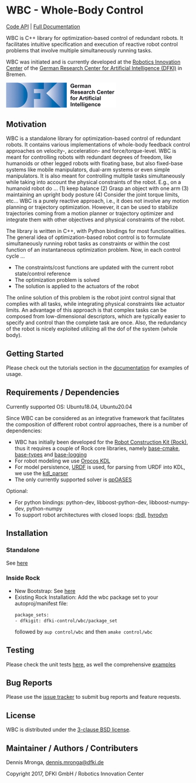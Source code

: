 # WBC - Whole-Body Control

[Code API](http://bob.dfki.uni-bremen.de/apis/dfki-control/wbc/wbc)  | [Full Documentation](https://git.hb.dfki.de/wbc/documentation/wikis/home)

WBC is C++ library for optimization-based control of redundant robots. It facilitates intuitive specification and execution of reactive robot control problems that involve multiple simultaneously running tasks. 

WBC was initiated and is currently developed at the [Robotics Innovation Center](http://robotik.dfki-bremen.de/en/startpage.html) of the [German Research Center for Artificial Intelligence (DFKI)](http://www.dfki.de) in Bremen.

<img src="doc/images/DFKI_Logo_e_schrift.jpg" alt="drawing" width="300"/>

## Motivation

WBC is a standalone library for optimization-based control of redundant robots. It contains various implementations of whole-body feedback control approaches on velocity-, acceleration- and force/torque-level. WBC is meant for controlling robots with redundant degrees of freedom, like humanoids or other legged robots with floating base, but also fixed-base systems like mobile manipulators, dual-arm systems or even simple manipulators. It is also meant for controlling multiple tasks simultaneously while taking into account the physical constraints of the robot. E.g., on a humanoid robot do ... (1) keep balance (2) Grasp an object with one arm (3) maintaining an upright body posture (4) Consider the joint torque limits,  etc... WBC is a purely reactive approach, i.e., it does not involve any motion planning or trajectory optimization. However, it can be used to stabilize trajectories coming from a motion planner or trajectory optimizer and integrate them with other objectives and physical constraints of the robot.

The library is written in C++, with Python bindings for most functionalities. The general idea of optimization-based robot control is to formulate simultaneously running robot tasks as constraints or within the cost function of an instantaneous optimization problem. 
Now, in each control cycle ...

  * The constraints/cost functions are updated with the current robot state/control reference
  * The optimization problem is solved
  * The solution is applied to the actuators of the robot

The online solution of this problem is the robot joint control signal that complies with all tasks, while integrating physical constraints like actuator limits. An advantage of this approach is that complex tasks can be composed from low-dimensional descriptors, which are typically  easier to specify and control than the complete task are once. Also, the redundancy of the robot is nicely exploited utilizing  all the dof of the system (whole body).

## Getting Started

Please check out the tutorials section in the [documentation](https://git.hb.dfki.de/dfki-control/wbc/documentation/-/wikis/home) for examples of usage.

## Requirements / Dependencies

Currently supported OS: Ubuntu18.04, Ubuntu20.04

Since WBC can be considered as an integrative framework that facilitates the composition of different robot control approaches, there is a number of dependencies:

* WBC has initially been developed for the [Robot Construction Kit (Rock)](https://www.rock-robotics.org/), thus it requires a couple of Rock core libraries, namely [base-cmake](https://github.com/rock-core/base-cmake), [base-types](https://github.com/rock-core/base-types) and [base-logging](https://github.com/rock-core/base-logging) 
* For robot modeling we use [Orocos KDL](https://github.com/orocos/orocos_kinematics_dynamics)
* For model persistence, [URDF](https://github.com/ros/urdfdom) is used, for parsing from URDF into KDL, we use the [kdl_parser](https://github.com/rock-control/control-kdl_parser)
* The only currently supported solver is [qpOASES](https://github.com/coin-or/qpOASES) 

Optional: 

* For python bindings: python-dev, libboost-python-dev, libboost-numpy-dev, python-numpy
* To support robot architectures with closed loops: [rbdl](https://git.hb.dfki.de/dfki-mechanics/hyrodyn/rbdl), [hyrodyn](https://git.hb.dfki.de/dfki-mechanics/hyrodyn/hyrodyn)

## Installation

### Standalone

See [here](https://git.hb.dfki.de/dfki-control/wbc/documentation/-/wikis/WBC%20installation%20outside%20Rock)

### Inside Rock

* New Bootstrap: See [here](https://git.hb.dfki.de/wbc/buildconf)
* Existing Rock Installation: Add the wbc package set to your autoproj/manifest file: 
    ```
    package_sets:
    - dfkigit: dfki-control/wbc/package_set
    ```    
  followed by `aup control/wbc` and then `amake control/wbc`

## Testing

Please check the unit tests [here](https://git.hb.dfki.de/dfki-control/wbc/wbc/-/tree/master/test), as well the comprehensive [examples](https://git.hb.dfki.de/dfki-control/wbc/wbc/-/tree/master/examples)

## Bug Reports

Please use the [issue tracker](https://git.hb.dfki.de/dfki-control/wbc/wbc/-/issues) to submit bug reports and feature requests.

## License

WBC is distributed under the [3-clause BSD license](https://opensource.org/licenses/BSD-3-Clause).

## Maintainer / Authors / Contributers

Dennis Mronga, dennis.mronga@dfki.de

Copyright 2017, DFKI GmbH / Robotics Innovation Center

